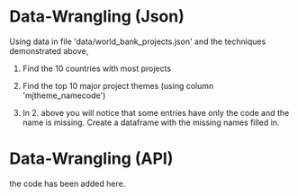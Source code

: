 # Data-Wrangling (Json)

Using data in file 'data/world_bank_projects.json' and the techniques demonstrated above,

1) Find the 10 countries with most projects

2) Find the top 10 major project themes (using column 'mjtheme_namecode')

3) In 2. above you will notice that some entries have only the code and the name is missing. Create a dataframe with the missing names filled in.

# Data-Wrangling (API)
the code has been added here.
